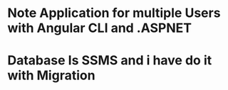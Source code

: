 # Note Application for multiple Users with Angular CLI and .ASPNET
# Database Is SSMS and i have do it with Migration
